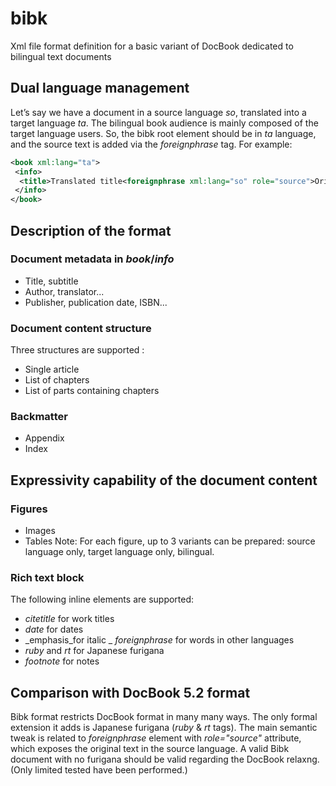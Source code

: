 # bibk
Xml file format definition for a basic variant of DocBook dedicated to bilingual text documents

## Dual language management
Let’s say we have a document in a source language _so_, translated into a target language _ta_. The bilingual book audience is mainly composed of the target language users. So, the bibk root element should be in _ta_ language, and the source text is added via the _foreignphrase_ tag. For example:
```xml
<book xml:lang="ta">
 <info>
  <title>Translated title<foreignphrase xml:lang="so" role="source">Original title</foreignphrase></title>
 </info>
</book>
```

## Description of the format
### Document metadata in _book_/_info_
- Title, subtitle
- Author, translator...
- Publisher, publication date, ISBN...

### Document content structure
Three structures are supported :
- Single article
- List of chapters
- List of parts containing chapters

### Backmatter
- Appendix
- Index

## Expressivity capability of the document content
### Figures
 - Images
 - Tables
Note: For each figure, up to 3 variants can be prepared: source language only, target language only, bilingual.
### Rich text block
The following inline elements are supported:
- _citetitle_ for work titles
- _date_ for dates
- _emphasis_for italic
_ _foreignphrase_ for words in other languages
- _ruby_ and _rt_ for Japanese furigana
- _footnote_ for notes

## Comparison with DocBook 5.2 format
Bibk format restricts DocBook format in many many ways. The only formal extension it adds is Japanese furigana (_ruby_ & _rt_ tags). The main semantic tweak is related to _foreignphrase_ element with _role="source"_ attribute, which exposes the original text in the source language.
A valid Bibk document with no furigana should be valid regarding the DocBook relaxng. (Only limited tested have been performed.)
